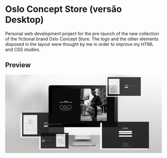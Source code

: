 # Oslo Concept Store (versão Desktop) 

Personal web development project for the pre-launch of the new collection of the fictional brand Oslo Concept Store. The logo and the other elements disposed in the layout were thought by me in order to improve my HTML and CSS studies.

## Preview
![Preview do site](/img/preview.png)
